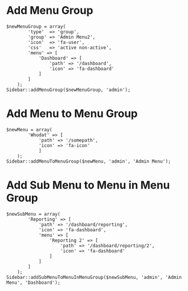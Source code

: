# Add Menu Group
    $newMenuGroup = array(
            'type'  => 'group',
            'group' => 'Admin Menu2',
            'icon'  => 'fa-user',
            'css'   => 'active non-active',
            'menu' => [
                'Dashboard' => [
                    'path' => '/dashboard',
                    'icon' => 'fa-dashboard'
                ]
            ]
        );
    Sidebar::addMenuGroup($newMenuGroup, 'admin');       

# Add Menu to Menu Group
    $newMenu = array(
            'Whodat' => [
                'path' => '/somepath',
                'icon' => 'fa-icon'
                ]
        );
    Sidebar::addMenuToMenuGroup($newMenu, 'admin', 'Admin Menu');

# Add Sub Menu to Menu in Menu Group
    $newSubMenu = array(
            'Reporting' => [
                'path' => '/dashboard/reporting',
                'icon' => 'fa-dashboard',
                'menu' => [
                    'Reporting 2' => [
                        'path' => '/dashboard/reporting/2',
                        'icon' => 'fa-dashboard'
                    ]
                ]
            ]
        );
    Sidebar::addSubMenuToMenuInMenuGroup($newSubMenu, 'admin', 'Admin Menu', 'Dashboard');

